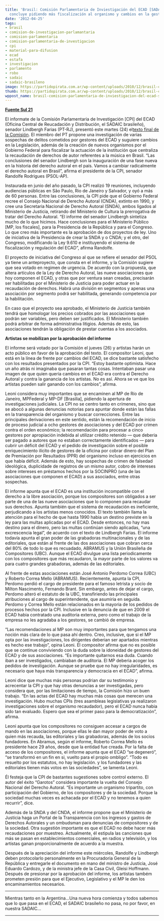 ```yaml
---
title: 'Brasil: Comisión Parlamentaria de Inviestigación del ECAD [SADAIC brasileño]
  concluye pidiendo más fiscalización al organismo y cambios en la gestión'
date: '2012-04-25'
tags:
- brasil
- comision-de-investigacion-parlamantaria
- comision-parlamentaria
- comision-parlamentaria-de-investigacion
- cpi
- material-para-difusion
- ecad
- estafa
- investigacion
- parlamento
- robo
- sadaic
- sadaic-brasileno
image: https://partidopirata.com.ar/wp-content/uploads/2010/12/brasil-copyright.png
thumb: https://partidopirata.com.ar/wp-content/uploads/2010/12/brasil-copyright-150x150.png
wppost_name: brasil-comision-parlamentaria-de-inviestigacion-del-ecad-sadaic-brasileno-concluye-pidiendo-mas-fiscalizacion-al-organismo-y-cambios-en-la-gestion
---
```


<strong><a href="http://sul21.com.br/jornal/2012/04/cpi-do-ecad-conclui-por-mais-fiscalizacao-ao-orgao-mudancas-na-gestao-e-indiciamentos/" target="_blank">Fuente Sul 21</a></strong>

El informate de la Comisión Parlamentaria de Investigación [CPI] del ECAD (Oficina Central de Reucadación y Distribución, el SADAIC brasileño), senador Lindbergh Farias (PT-RJ), presentó este martes (24) el<a href="http://www.senado.gov.br/atividade/materia/getPDF.asp?t=106951&amp;tp=1" target="_blank">texto final de la Comisión</a>. El miembro del PT propone una investigación de varias sospechas de delitos cometidos por gestores del ECAD y suguiere cambios en la Legislación, además de la creación de nuevos organismos por el Gobierno Federal para fiscalizar la actuación de la institución que centraliza la recaudación de derechos de autor referentes a la música en Brasil. “Las conclusiones del senador Lindbergh son la inauguración de una fase nueva en la historia del derecho autoral en el país. Vamos a cambiar radicalmente el derecho autoral en Brasil”, afirma el presidente de la CPI, senador Randolfe Rodrigues (PSOL-AP).

Instaurada en junio del año pasado, la CPI realizó 19 reuniones, incluyendo audiencias públicas en São Paulo, Rio de Janeiro y Salvador, y oyó a más de 60 personas. Entre las conclusiones, la CPI pide que el Gobierno Federal recree el Consejo Nacional de Derecho Autoral (CNDA), extinto en 1990, y cree una Secretaria Nacional de Derecho Autoral (SNDA), ambos ligados al Ministerio de Justicia, retirando del Ministerio de Cultura la prerrogativa de tratar del Derecho Autoral. “El informe del senador Lindbergh sintetiza mucho de lo que hicimos. Hace conclusiones para el Ministerio Público [MP, los fiscales], para la Presidencia de la República y para el Congreso. Lo que creo más importante es la aprobación de dos proyectos de ley. Uno de iniciativa de la Presidencia de crear la SNDA y o CNDA; y el otro, del Congreso, modificando la Ley 9.610 e instituyendo el sistema de fiscalización y regulación del ECAD”, afirma Randolfe.

El proyecto de iniciativa del Congreso al que se refiere el senador del PSOL ya tiene un anteproyecto, que consta en el informe, y la Comisión sugiere que sea votado en regimen de urgencia. De acuerdo con la propuesta, que altera artículos de la Ley de Derecho Autoral, las nueve asociaciones que hoy componen el ECAD, y otras que por ventura sean creadas, precisarán ser habilitadas por el Ministerio de Justicia para poder actuar en la recaudación de derechos. Habrá una división en segmentos y apenas una asociación por segmento podrá ser habilitada, generando competencia por la habilitación.

En caso que el proyecto sea aprobado, el Ministerio de Justicia también tendrá que homologar los precios cobrados por las asociaciones que podrán ser variables, pero deben ser justificados. El Ministerio también podrá arbitrar de forma administrativa litigios. Además de esto, las asociaciones tendrán la obligación de prestar cuentas a los asociados.

<strong>Artistas se mobilizan por la aprobación del informe</strong>

El informe será votado por la Comisión el jueves (26) y artistas harán un acto público en favor de la aprobación del texto. El compositor Leoni, que está en la línea de frente por cambios del ECAD, se dice bastante satisfecho con los resultados presentados por la CPI. “Estoy bastante optimista. Hace un año atrás ni imaginaba que pasaran tantas cosas. Intentaban pasar una imagen de que quien queria cambios en el ECAD era contra el Derecho Autoral y contra la ganancia de los artistas. No es así. Ahora se ve que los artistas pueden salir ganando con los cambios”, afirma.

Leoni considera muy importantes que se encaminen al MP de Río de Janeiro, MPFederal y MP-DF [Brasilia], pidiendo la apertura de investigaciones judiciales. La CPI no se centro tanto en crímenes, sino que se abocó a algunas denuncias notorias para apuntar donde están las fallas en la transparencia del organismo y buscar correcciones. Entre las principales derivaciones en este sentido, están la recomendación de inicio de proceso judicial a ocho gestores de asociaciones y del ECAD por crimen contra el orden económico; la recomendación para procesar a cinco gestores por apropiación indebida al utilizar crédito retenido — que deberia ser pagado a autores que no estaban correctamente identificados — para cubrir un déficit del ECAD y el pedido de investigación sobre el posible enriquecimiento ilícito de gestores de la oficina por cobrar dinero del Plan de Premiación por Resultados (PPR) del organismo incluso en ejercicios en que había déficit. Además de esto, hay sospechas de crimen de falsedad ideológica, duplicidade de registros de un mismo autor, cobro de intereses sobre intereses en préstamos hechos por la SOCINPRO (una de las asociaciones que componen el ECAD) a sus asociados, entre otras sospechas.

El informe apunta que el ECAD es una institución incompatible con el derecho a la libre asociación, porque los compositores son obligados a ser parte de una de las nueve asociaciones que lo componen para recaudar sus derechos. Apunta también que el sistema de recaudación es ineficiente, perjudicando a los artistas menos conocidos. El texto también llama la atención para el hecho de que hasta 1990 habia un destino previste en la ley para las multas aplicadas por el ECAD. Desde entonces, no hay mas destino para el dinero, pero las multas continúan siendo aplicadas, “una excrescencia legal”, de acuerdo con el texto de Lindbergh Farias. El informe todavía apunta el gran poder de las grabadoras multinacionales y de las editoriales, que están al frente de las dos asociaciones que cobran cerca del 80% de todo lo que es recuadado, ABRAMUS y la Unión Brasileña de Compositores (UBC). Aunque el ECAD divulgue una lista periodicamente con los compositores que más recaudaron, la mayor parte de los valores va para cuatro grandes grabadoras, además de las editoriales.

Al frente de estas asociaciones están José Antonio Perdomo Correa (UBC) y Roberto Correa Mello (ABRAMUS). Recientemente, apunta la CPI, Perdomo perdió el cargo de presidente para el famoso letrista y socio de Milton Nascimento, Fernando Brant. Sin embargo, antes de dejar el cargo, Perdomo alteró el estatuto de la UBC, transfiriendo las principales atribuciones al cargo de superintendente, que asumiria en seguida. Perdomo y Correa Mello están relacionados en la mayoria de los pedidos de procesos hechos por la CPI. Inclusive en la denuncia de que en 2009 el ECAD habia contratado una auditoria externa, pero como el trabajo de la empresa no les agradaba a los gestores, se cambió de empresa.

“Las recomendaciones al MP son muy importantes para que tengamos una noción más clara de lo que pasa ahí dentro. Creo, inclusive, que si el MP opta por las investigaciones, los dirigentes deberian ser apartados mientras es hecho ese trabajo”, opina Leoni. El compositor afirma que no es posible que se continue conviviendo con la duda sobre la idoneidad de gestores del ECAD y de sus asociaciones. “Es importante quitarnos esa duda. Cuando iban a ser investigados, cambiaban de auditoria. El MP deberia acoger los pedidos de investigación. Aunque se pruebe que no hay irregularidades, es necesario que haya más transparencia y democracia en el ECAD”, afirma.

Leoni dice que muchas más personas podrian dar su testimonio y acrecentar la CPI y que hay otras denuncias a ser investigadas, pero considera que, por las limitaciones de tiempo, la Comisión hizo un buen trabajo. “En las actas del ECAD hay muchas más cosas que merecen una investigación. Hubo muchas CPIs (tres asambleas legislativas ya realizaron investigaciones sobre el organismo recaudador), pero el ECAD nunca habia sido tan evaluado. Espero que sea el primer paso para la democratización”, afirma.

Leoni apunta que los compositores no consiguen accesar a cargos de mando en las asociaciones, porque ellas le dan mayor poder de voto a quien más recauda, las editoriales y las grabadoras, además de los socios fundadores. En Abramus, según el informe, Roberto Correa Mello es presidente hace 29 años, desde que la entidad fue creada. Por la falta de acceso de los compositores, el informe apunta que el ECAD “se degeneró”, “se transformó en un fin en si, vuelto para el propio ombligo”. “Todo es resuelto por los estatutos, no hay legislación. y los fundadores y las editoriales tienen más votos en las sociedades”, se lamenta Leoni.

Él festeja que la CPI de bastantes sugestiones sobre control externo. El autor del éxito “Garotos” considera importante la vuelta del Consejo Nacional del Derecho Autoral. “Es importante un organismo tripartito, con participación del Gobierno, de los compositores y de la sociedad. Porque la sociedad muchas veces es achacada por el ECAD y no tenemos a quien recurrir”, dice.

Además de la SNDA y del CNDA, el informe propone que el Ministerio de Justicia haga un Portal de la Transparencia con los ingresos y gastos de Derechos Autorales y un ombudsman para denuncias de compositores y de la sociedad. Otra sugestión importante es que el ECAD no debe hacer más recaudaciones por muestreo. Actualmente, él estipula las canciones que más se pasan en establecimientos comerciales, en radios y televisión, y los artistas ganan proporcionalmente de acuerdo a la muestra.

Después de la apreciación del informe este miércoles, Randolfe y Lindbergh deben protocolarlo personalmente en la Procuradoria General de la República y entregarle el documento en mano del ministro de Justicia, José Eduardo Cardozo, y de la ministra jefe de la Casa Civil, Gleisi Hoffmann. Después de presionar por la aprobación del informe, los artistas também prometen presión para que el Ejecutivo, Legislativo y el MP le den los encaminamientos necesarios.

<hr />

Mientras tanto en la Argentina...Una nueva hora comienza y todos sabemos que lo que pasa en el ECAD, el SADAIC brasileño no pasa, no por favor, en nuestra SADAIC...

<hr />

&nbsp;
